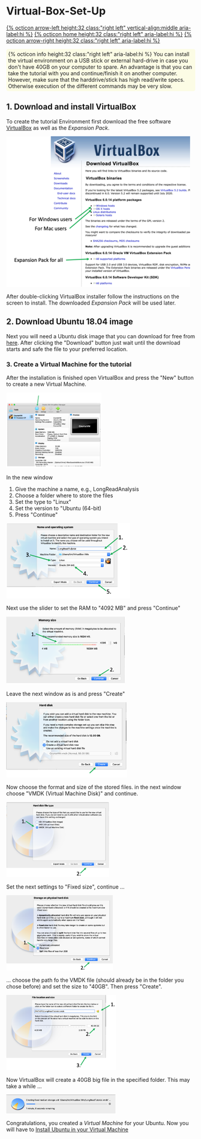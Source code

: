 # Virtual-Box-Set-Up

[{% octicon arrow-left height:32 class:"right left" vertical-align:middle aria-label:hi %}](SU.md) [{% octicon home height:32 class:"right left" aria-label:hi %}](index.md) [{% octicon arrow-right height:32 class:"right left" aria-label:hi %}](SU_U.md)


<div style="background-color:#fcfce5;border-radius:5px;border-color:grayborder;style:solid;padding:5px">
  {% octicon info height:32 class:"right left" aria-label:hi %} You can install the virtual environment on a USB stick or external hard-drive in case you don't have 40GB on your computer to spare. An advantage is that you can take the tutorial with you and continue/finish it on another computer. However, make sure that the harddrive/stick has high read/write specs. Otherwise execution of the different commands may be very slow. 
</div>

## 1. Download and install VirtualBox

To create the tutorial Environment first download the free software [VirtualBox](https://www.virtualbox.org/wiki/Downloads) as well as the *Expansion Pack*.

<img src="figures/VB_1.png" height="400px">

After double-clicking VirtualBox installer follow the instructions on the screen to install.
The downloaded *Expansion Pack* will be used later.


## 2. Download Ubuntu 18.04 image

Next you will need a Ubuntu disk image that you can download for free from [here](https://ubuntu.com/download/desktop). After clicking the "Download" button just wait until the download starts and safe the file to your preferred location.

### 3. Create a Virtual Machine for the tutorial

After the installation is finished open VirtualBox and press the "New" button to create a new Virtual Machine.

<img src="figures/VB_2.png" height="200px">

In the new window
1. Give the machine a name, e.g., LongReadAnalysis
2. Choose a folder where to store the files
3. Set the type to "Linux"
4. Set the version to "Ubuntu (64-bit)
5. Press "Continue"

<img src="figures/VB_5.png" height="200px">

Next use the slider to set the RAM to "4092 MB" and press "Continue"

<img src="figures/VB_6.png" height="180px">

Leave the next window as is and press "Create"

<img src="figures/VB_7.png" height="200px">

Now choose the format and size of the stored files. in the next window choose "VMDK (Virtual Machine Disk)" and continue.

<img src="figures/VB_8.png" height="200px">

Set the next settings to "Fixed size", continue ...

<img src="figures/VB_10.png" height="200px">

... choose the path fo the VMDK file (should already be in the folder you chose before) and set the size to "40GB". Then press "Create".

<img src="figures/VB_11.png" height="200px">

Now VirtualBox will create a 40GB big file in the specified folder. This may take a while ...

<img src="figures/VB_9.png" height="50px">

Congratulations, you created a *Virtual Machine* for your Ubuntu. Now you will have to [Install Ubuntu in your Virtual Machine](SU_U.md)
